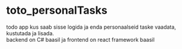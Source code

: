 # toto_personalTasks
todo app kus saab sisse logida ja enda personaalseid taske vaadata, kustutada ja lisada. <br/>
backend on C# baasil ja frontend on react framework baasil
